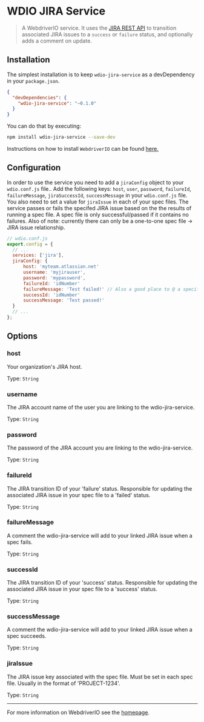 WDIO JIRA Service
==========

> A WebdriverIO service. It uses the [JIRA REST API](https://docs.atlassian.com/jira/REST/latest/) to transition associated JIRA issues to a `success` or `failure` status, and optionally adds a comment on update.

## Installation

The simplest installation is to keep `wdio-jira-service` as a devDependency in your `package.json`.

```json
{
  "devDependencies": {
    "wdio-jira-service": "~0.1.0"
  }
}
```

You can do that by executing:

```bash
npm install wdio-jira-service --save-dev
```

Instructions on how to install `WebdriverIO` can be found [here.](http://webdriver.io/guide/getstarted/install.html)

## Configuration

In order to use the service you need to add a `jiraConfig` object to your `wdio.conf.js` file.. Add the following keys: `host`, `user`, `password`, `failureId`, `failureMessage`, `jiraSuccessId`, `successMessage`  in your `wdio.conf.js` file. You also need to set a value for `jiraIssue` in each of your spec files. The service passes or fails the specifed JIRA issue based on the the results of running a spec file. A spec file is only successful/passed if it contains no failures. Also of note: currently there can only be a one-to-one spec file -> JIRA issue relationship. 


```js
// wdio.conf.js
export.config = {
  // ...
  services: ['jira'],
  jiraConfig: {
      host: 'myteam.atlassian.net'
      username: 'myjirauser',
      password: 'mypassword',
      failureId: 'idNumber'
      failureMessage: 'Test failed!' // Also a good place to @ a specific user / group on test failures or specify associated build numbers.
      successId: 'idNumber'
      successMessage: 'Test passed!'
  }
  // ...
};
```


## Options

### host
Your organization's JIRA host.

Type: `String`

### username
The JIRA account name of the user you are linking to the wdio-jira-service.

Type: `String`

### password
The password of the JIRA account you are linking to the wdio-jira-service.

Type: `String`

### failureId
The JIRA transition ID of your 'failure' status. Responsible for updating the associated JIRA issue in your spec file to a 'failed' status.

Type: `String`

### failureMessage
A comment the wdio-jira-service will add to your linked JIRA issue when a spec fails.

Type: `String`

### successId
The JIRA transition ID of your 'success' status. Responsible for updating the associated JIRA issue in your spec file to a 'success' status.

Type: `String`

### successMessage
A comment the wdio-jira-service will add to your linked JIRA issue when a spec succeeds.

Type: `String`


### jiraIssue
The JIRA issue key associated with the spec file. Must be set in each spec file. Usually in the format of 'PROJECT-1234'.

Type: `String`


----

For more information on WebdriverIO see the [homepage](http://webdriver.io).

